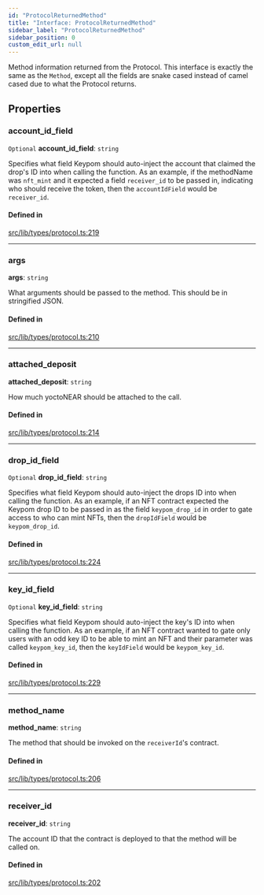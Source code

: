 ```yaml
---
id: "ProtocolReturnedMethod"
title: "Interface: ProtocolReturnedMethod"
sidebar_label: "ProtocolReturnedMethod"
sidebar_position: 0
custom_edit_url: null
---
```


Method information returned from the Protocol. This interface is exactly the same as the `Method`, except all the fields are
snake cased instead of camel cased due to what the Protocol returns.

## Properties

### account\_id\_field

 `Optional` **account\_id\_field**: `string`

Specifies what field Keypom should auto-inject the account that claimed the drop's ID into when calling the function.
As an example, if the methodName was `nft_mint` and it expected a field `receiver_id` to be passed in, indicating who should receive the token, then the `accountIdField` would be `receiver_id`.

#### Defined in

[src/lib/types/protocol.ts:219](https://github.com/keypom/keypom-js/blob/ffd9284/src/lib/types/protocol.ts#L219)

___

### args

 **args**: `string`

What arguments should be passed to the method. This should be in stringified JSON.

#### Defined in

[src/lib/types/protocol.ts:210](https://github.com/keypom/keypom-js/blob/ffd9284/src/lib/types/protocol.ts#L210)

___

### attached\_deposit

 **attached\_deposit**: `string`

How much yoctoNEAR should be attached to the call.

#### Defined in

[src/lib/types/protocol.ts:214](https://github.com/keypom/keypom-js/blob/ffd9284/src/lib/types/protocol.ts#L214)

___

### drop\_id\_field

 `Optional` **drop\_id\_field**: `string`

Specifies what field Keypom should auto-inject the drops ID into when calling the function.
As an example, if an NFT contract expected the Keypom drop ID to be passed in as the field `keypom_drop_id` in order to gate access to who can mint NFTs, then the `dropIdField` would be `keypom_drop_id`.

#### Defined in

[src/lib/types/protocol.ts:224](https://github.com/keypom/keypom-js/blob/ffd9284/src/lib/types/protocol.ts#L224)

___

### key\_id\_field

 `Optional` **key\_id\_field**: `string`

Specifies what field Keypom should auto-inject the key's ID into when calling the function.
As an example, if an NFT contract wanted to gate only users with an odd key ID to be able to mint an NFT and their parameter was called `keypom_key_id`, then the `keyIdField` would be `keypom_key_id`.

#### Defined in

[src/lib/types/protocol.ts:229](https://github.com/keypom/keypom-js/blob/ffd9284/src/lib/types/protocol.ts#L229)

___

### method\_name

 **method\_name**: `string`

The method that should be invoked on the `receiverId`'s contract.

#### Defined in

[src/lib/types/protocol.ts:206](https://github.com/keypom/keypom-js/blob/ffd9284/src/lib/types/protocol.ts#L206)

___

### receiver\_id

 **receiver\_id**: `string`

The account ID that the contract is deployed to that the method will be called on.

#### Defined in

[src/lib/types/protocol.ts:202](https://github.com/keypom/keypom-js/blob/ffd9284/src/lib/types/protocol.ts#L202)
